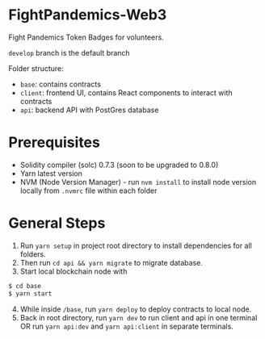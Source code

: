 # FightPandemics-Web3

Fight Pandemics Token Badges for volunteers.

`develop` branch is the default branch

Folder structure:
- `base`: contains contracts
- `client`: frontend UI, contains React components to interact with contracts
- `api`: backend API with PostGres database

# Prerequisites
- Solidity compiler (solc) 0.7.3 (soon to be upgraded to 0.8.0)
- Yarn latest version
- NVM (Node Version Manager) - run `nvm install` to install node version locally from `.nvmrc` file within each folder

# General Steps
1. Run `yarn setup` in project root directory to install dependencies for all folders.
2. Then run `cd api && yarn migrate` to migrate database.
3. Start local blockchain node with
```bash
$ cd base
$ yarn start
```
4. While inside `/base`, run `yarn deploy` to deploy contracts to local node.
5. Back in root directory, run `yarn dev` to run client and api in one terminal OR run `yarn api:dev` and `yarn api:client` in separate terminals.
